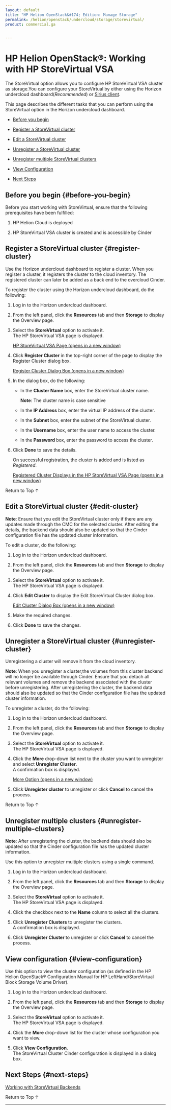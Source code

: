```yaml
---
layout: default
title: "HP Helion OpenStack&#174; Edition: Manage Storage"
permalink: /helion/openstack/undercloud/storage/storevirtual/
product: commercial.ga


---
```

<!--PUBLISHED-->


<script>

function PageRefresh {
onLoad="window.refresh"
}

PageRefresh();

</script>

<!---
<p style="font-size: small;"> <a href="/helion/openstack/install-beta/kvm/">&#9664; PREV</a> | <a href="/helion/openstack/install-beta-overview/">&#9650; UP</a> | <a href="/helion/openstack/install-beta/esx/">NEXT &#9654;</a> </p>-->


# HP Helion OpenStack&#174;: Working with HP StoreVirtual VSA 

The StoreVirtual option allows you to configure HP StoreVirtual VSA cluster as storage.You can configure your StoreVirtual by either using the Horizon undercloud dashboard(*Recommended*) or [Sirius client](/helion/openstack/sirius/cli/workflow/). 

This page describes the different tasks that you can perform using the StoreVirtual option in the Horizon undercloud dashboard.


* [Before you begin](#before-you-begin)

* [Register a StoreVirtual cluster](#register-cluster)

* [Edit a StoreVirtual cluster](#edit-cluster)
	
* [Unregister a StoreVirtual cluster](#unregister-cluster) 
    
* [Unregister multiple StoreVirtual clusters](#unregister-multiple-clusters) 

* [View Configuration](#view-configuration)

* [Next Steps](#next-steps)


<!---Configuration of HP StoreServ/3PAR as Cinder back end using Sirius service involves the following steps:-->


## Before you begin {#before-you-begin}

Before you start working with StoreVirtual, ensure that the following prerequisites have been fulfilled:

1. HP Helion Cloud is deployed

2. HP StoreVirtual VSA cluster is created and is accessible by Cinder


## Register a StoreVirtual cluster {#register-cluster}
	
Use the Horizon undercloud dashboard to register a cluster. When you register a cluster, it registers the cluster to the cloud inventory. The registered cluster can later be added as a back end to the overcloud Cinder.

<!---You can register a cluster by either using the Horizon undercloud dashboard or Sirius client. (Refer [User manual for Sirius client](/helion/openstack/sirius-cli/)).-->

To register the cluster using the Horizon undercloud dashboard, do the following:

1. Log in to the Horizon undercloud dashboard.

2. From the left panel, click the **Resources** tab and then **Storage** to display the Overview page.

3. Select the **StoreVirtual** option to activate it.<br> The HP StoreVirtual  VSA page is displayed.</br>

	<a href="javascript:window.open('/content/documentation/media/undercloud-storevirtual-register.png','_blank','toolbar=no,menubar=no,resizable=yes,scrollbars=yes')">HP StoreVirtual VSA Page (opens in a new window)</a>

4. Click **Register Cluster** in the top-right corner of the page to display the Register Cluster dialog box.

	<a href="javascript:window.open('/content/documentation/media/undercloud-storevirtual-register-page.png','_blank','toolbar=no,menubar=no,resizable=yes,scrollbars=yes')">Register Cluster Dialog Box (opens in a new window)</a>

5. In the dialog box, do the following:

    * In the **Cluster Name** box, enter the StoreVirtual cluster name.

		**Note**: The cluster name is case sensitive
   
    * In the **IP Address** box, enter the virtual IP address of the cluster.
   
    * In the **Subnet** box, enter the subnet of the StoreVirtual cluster.
   
    * In the **Username** box, enter the user name to access the cluster.
   
    * In the **Password** box, enter the password to access the cluster.
   
 	 <!--- * In the **Port** box, enter the port number for the SSH access or select the default value. The Port by default is *16022*.-->
6. Click **Done** to save the details. 

    On successful registration, the cluster is added and is listed as *Registered*.

	<a href="javascript:window.open('/content/documentation/media/undercloud-storevirtual-registered-cluster.png','_blank','toolbar=no,menubar=no,resizable=yes,scrollbars=yes')">Registered Cluster Displays in the HP StoreVirtual VSA Page (opens in a new window)</a>

<a href="#top" style="padding:14px 0px 14px 0px; text-decoration: none;"> Return to Top &#8593; </a>

## Edit a StoreVirtual cluster {#edit-cluster}

**Note**: Ensure that you edit the StoreVirtual cluster only if there are any updates made through the CMC for the selected cluster. After editing the details, the backend data should also be updated so that the Cinder configuration file has the updated cluster information.

To edit a cluster, do the following:

1. Log in to the Horizon undercloud dashboard.

2. From the left panel, click the **Resources** tab and then **Storage** to display the Overview page.

3. Select the **StoreVirtual** option to activate it.<br> The HP StoreVirtual  VSA page is displayed.</br>

4. Click **Edit Cluster** to display the Edit StoreVirtual Cluster dialog box.
 
 	<a href="javascript:window.open('/content/documentation/media/undercloud-storevirtual-edit-cluster.png','_blank','toolbar=no,menubar=no,resizable=yes,scrollbars=yes')">Edit Cluster Dialog Box (opens in a new window)</a>

5. Make the required changes.

6. Click **Done** to save the changes.   


## Unregister a StoreVirtual cluster {#unregister-cluster}

Unregistering a cluster will remove it from the cloud inventory.

**Note**: When you unregister a cluster,the volumes from this cluster backend will no longer be available through Cinder. Ensure that you detach all relevant volumes and remove the backend associated with the cluster before unregistering. After unregistering the cluster, the backend data should also be updated so that the Cinder configuration file has the updated cluster information. 


To unregister a cluster, do the following:

1. Log in to the Horizon undercloud dashboard.

2. From the left panel, click the **Resources** tab and then **Storage** to display the Overview page.

3. Select the **StoreVirtual** option to activate it.<br> The HP StoreVirtual  VSA page is displayed.</br>

4. Click the **More** drop-down list next to the cluster you want to unregister and select **Unregister Cluster**.<br> A confirmation box is displayed.</br>

	<a href="javascript:window.open('/content/documentation/media/undercloud-storevirtual-more-options.png','_blank','toolbar=no,menubar=no,resizable=yes,scrollbars=yes')">More Option (opens in a new window)</a>

5. Click **Unregister cluster** to unregister or click **Cancel** to cancel the process. 

<a href="#top" style="padding:14px 0px 14px 0px; text-decoration: none;"> Return to Top &#8593; </a>

## Unregister multiple clusters {#unregister-multiple-clusters}

**Note**: After unregistering the cluster, the backend data should also be updated so that the Cinder configuration file has the updated cluster information.

Use this option to unregister multiple clusters using a single command.

1. Log in to the Horizon undercloud dashboard.

2. From the left panel, click the **Resources** tab and then **Storage** to display the Overview page.

3. Select the **StoreVirtual** option to activate it.<br> The HP StoreVirtual VSA page is displayed.</br>

4. Click the checkbox next to the **Name** column to select all the clusters. 

5. Click **Unregister Clusters** to unregister the clusters.<br>A confirmation box is displayed.</br>

5. Click **Unregister Cluster** to unregister or click **Cancel** to cancel the process. 

 
## View configuration {#view-configuration}

Use this option to view the cluster configuration (as defined in the HP Helion OpenStack&#174; Configuration Manual for HP LeftHand/StoreVirtual Block Storage Volume Driver).

1. Log in to the Horizon undercloud dashboard.

2. From the left panel, click the **Resources** tab and then **Storage** to display the Overview page.

3. Select the **StoreVirtual** option to activate it.<br> The HP StoreVirtual VSA page is displayed.</br>

4. Click the **More** drop-down list for the cluster whose configuration you want to view.

5. Click **View Configuration**.<br> The StoreVirtual Cluster Cinder configuration is displayed in a dialog box.</br> 


## Next Steps {#next-steps}

[Working with StoreVirtual Backends](/helion/openstack/undercloud/oc/config/storevirtual/)

<a href="#top" style="padding:14px 0px 14px 0px; text-decoration: none;"> Return to Top &#8593; </a>


----
